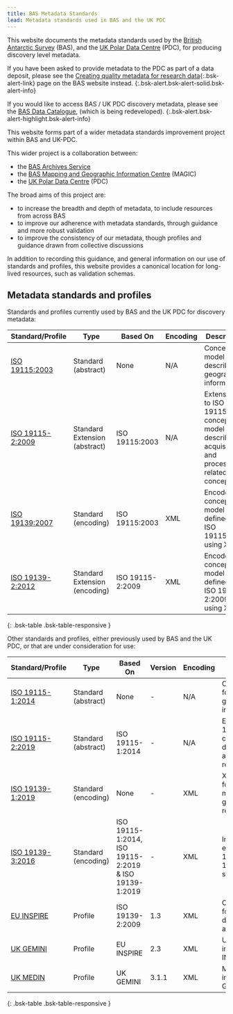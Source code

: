 ```yaml
---
title: BAS Metadata Standards
lead: Metadata standards used in BAS and the UK PDC
---
```


This website documents the metadata standards used by the [British Antarctic Survey](https://www.bas.ac.uk) (BAS), and
the [UK Polar Data Centre](https://www.bas.ac.uk/pdc) (PDC), for producing discovery level metadata.

If you have been asked to provide metadata to the PDC as part of a data deposit, please see the
[Creating quality metadata for research data](https://www.bas.ac.uk/data/uk-pdc/metadata-guidance/){:.bsk-alert-link}
page on the BAS website instead.
{:.bsk-alert.bsk-alert-solid.bsk-alert-info}

If you would like to access BAS / UK PDC discovery metadata, please see the [BAS Data Catalogue](https://data.bas.ac.uk),
(which is being redeveloped).
{:.bsk-alert.bsk-alert-highlight.bsk-alert-info}

This website forms part of a wider metadata standards improvement project within BAS and UK-PDC.

This wider project is a collaboration between:

* the [BAS Archives Service](https://www.bas.ac.uk/team/business-teams/information-services/archives/)
* the [BAS Mapping and Geographic Information Centre](https://bas.ac.uk/teams/magic) (MAGIC)
* the [UK Polar Data Centre](https://www.bas.ac.uk/team/business-teams/information-services/uk-polar-data-centre/) (PDC)

The broad aims of this project are:

* to increase the breadth and depth of metadata, to include resources from across BAS
* to improve our adherence with metadata standards, through guidance and more robust validation
* to improve the consistency of our metadata, though profiles and guidance drawn from collective discussions

In addition to recording this guidance, and general information on our use of standards and profiles, this website
provides a canonical location for long-lived resources, such as validation schemas.

## Metadata standards and profiles

Standards and profiles currently used by BAS and the UK PDC for discovery metadata:

| Standard/Profile                              | Type                          | Based On                   | Encoding  | Description                                                                                           |
| --------------------------------------------- | ----------------------------- | -------------------------- | --------- | ----------------------------------------------------------------------------------------------------- |
| [ISO 19115:2003](/standard/iso-19115-19139)   | Standard (abstract)           | None                       | N/A       | Conceptual model for describing geographic information                                                |
| [ISO 19115-2:2009](/standard/iso-19115-19139) | Standard Extension (abstract) | ISO 19115:2003             | N/A       | Extensions to ISO 19115:2003 conceptual model to describe acquisition and processing related concepts |
| [ISO 19139:2007](/standard/iso-19115-19139)   | Standard (encoding)           | ISO 19115:2003             | XML       | Encodes the conceptual model defined by ISO 19115:2003 using XML                                      |
| [ISO 19139-2:2012](/standard/iso-19115-19139) | Standard Extension (encoding) | ISO 19115-2:2009           | XML       | Encodes the conceptual model defined by ISO 19115-2:2009 using XML                                    |
{: .bsk-table .bsk-table-responsive }

Other standards and profiles, either previously used by BAS and the UK PDC, or that are under consideration for use:

| Standard/Profile                              | Type                | Based On                                                  | Version        | Encoding  | Description                                                                                             | Status                                       |
| --------------------------------------------- | ------------------- | --------------------------------------------------------- | -------------- | --------- | ------------------------------------------------------------------------------------------------------- | -------------------------------------------- |
| [ISO 19115-1:2014](/standard/iso-19115-19139) | Standard (abstract) | None                                                      | -              | N/A       | Conceptual model for describing geographic information                                                  | **Planned**{:.bsk-label.bsk-label-info}      |
| [ISO 19115-2:2019](/standard/iso-19115-19139) | Standard (abstract) | ISO 19115-1:2014                                          | -              | N/A       | Extensions to ISO 19115-1:2014 conceptual model to describe acquisition and processing related concepts | **Planned**{:.bsk-label.bsk-label-info}      |
| [ISO 19139-1:2019](/standard/iso-19115-19139) | Standard (encoding) | None                                                      | -              | XML       | XML encoding rules for conceptual models used for geographic resources                                  | **Planned**{:.bsk-label.bsk-label-info}      |
| [ISO 19139-3:2016](/standard/iso-19115-19139) | Standard (encoding) | ISO 19115-1:2014, ISO 19115-2:2019 &amp; ISO 19139-1:2019 | -              | XML       | Integrated XML encoding for ISO 19115 and ISO 19139 standards/encodings                                 | **Planned**{:.bsk-label.bsk-label-info}      |
| [EU INSPIRE](/profile/inspire)                | Profile             | ISO 19139-2:2009                                          | 1.3            | XML       | Common standard for a common spatial data infrastructure across Europe                                  | **Suspended**{:.bsk-label.bsk-label-warning} |
| [UK GEMINI](/profile/gemini)                  | Profile             | EU INSPIRE                                                | 2.3            | XML       | UK national implementation of INSPIRE                                                                   | **Abandoned**{:.bsk-label.bsk-label-danger}  |
| [UK MEDIN](/profile/medin)                    | Profile             | UK GEMINI                                                 | 3.1.1          | XML       | Marine specific implementation of GEMINI                                                                | **Abandoned**{:.bsk-label.bsk-label-danger}  |
{: .bsk-table .bsk-table-responsive }
